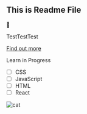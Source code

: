 ## This is Readme File

🚀

TestTestTest

[Find out more](https://google.com)

Learn in Progress

- [ ] CSS
- [ ] JavaScript
- [ ] HTML
- [ ] React

![cat](https://worldofprintables.com/wp-content/uploads/2023/07/Cute-Cat-Background.jpg)

